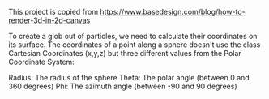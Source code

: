 This project is copied from
https://www.basedesign.com/blog/how-to-render-3d-in-2d-canvas

To create a glob out of particles, we need to calculate their coordinates on its surface.
The coordinates of a point along a sphere doesn't use the class Cartesian Coordinates (x,y,z)
but three different values from the Polar Coordinate System:

Radius: The radius of the sphere
Theta: The polar angle (between 0 and 360 degrees)
Phi: The azimuth angle (between -90 and 90 degrees)
